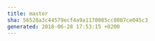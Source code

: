 ```yaml
---
title: master
sha: 56528a3c44579ecf4a9a1170085cc8087ce045c3
generated: 2018-06-28 17:53:15 +0200
---
```

